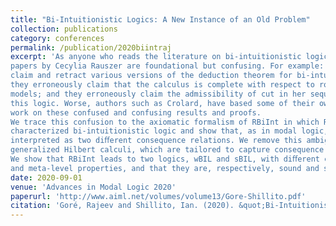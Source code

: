 ```yaml
---
title: "Bi-Intuitionistic Logics: A New Instance of an Old Problem"
collection: publications
category: conferences
permalink: /publication/2020biintraj
excerpt: 'As anyone who reads the literature on bi-intuitionistic logic will know, the numerous
papers by Cecylia Rauszer are foundational but confusing. For example: these papers
claim and retract various versions of the deduction theorem for bi-intuitionistic logic;
they erroneously claim that the calculus is complete with respect to rooted canonical
models; and they erroneously claim the admissibility of cut in her sequent calculus for
this logic. Worse, authors such as Crolard, have based some of their own foundational
work on these confused and confusing results and proofs.
We trace this confusion to the axiomatic formalism of RBiInt in which Rauszer first
characterized bi-intuitionistic logic and show that, as in modal logic, RBiInt can be
interpreted as two diﬀerent consequence relations. We remove this ambiguity by using
generalized Hilbert calculi, which are tailored to capture consequence relations.
We show that RBiInt leads to two logics, wBIL and sBIL, with diﬀerent extensional
and meta-level properties, and that they are, respectively, sound and strongly complete with respect to the Kripkean local and global semantic consequence relations'
date: 2020-09-01
venue: 'Advances in Modal Logic 2020'
paperurl: 'http://www.aiml.net/volumes/volume13/Gore-Shillito.pdf'
citation: 'Goré, Rajeev and Shillito, Ian. (2020). &quot;Bi-Intuitionistic Logics: A New Instance of an Old Problem.&quot; <i>Advances in Modal Logic 2020</i>.'
---
```


